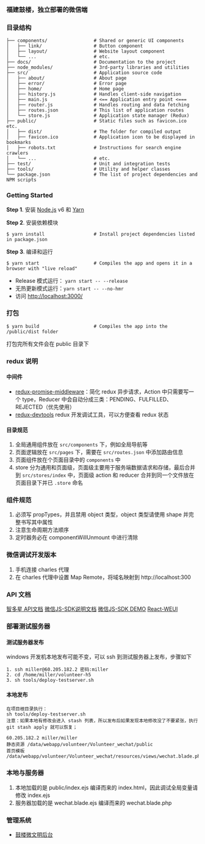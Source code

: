### 福建鼓楼，独立部署的微信端


### 目录结构

```shell
├── components/                 # Shared or generic UI components
│   ├── link/                   # Button component
│   ├── layout/                 # Website layout component
│   └── ...                     # etc.
├── docs/                       # Documentation to the project
├── node_modules/               # 3rd-party libraries and utilities
├── src/                        # Application source code
│   ├── about/                  # About page
│   ├── error/                  # Error page
│   ├── home/                   # Home page
│   ├── history.js              # Handles client-side navigation
│   ├── main.js                 # <== Application entry point <===
│   ├── router.js               # Handles routing and data fetching
│   ├── routes.json             # This list of application routes
│   └── store.js                # Application state manager (Redux)
├── public/                     # Static files such as favicon.ico etc.
│   ├── dist/                   # The folder for compiled output
│   ├── favicon.ico             # Application icon to be displayed in bookmarks
│   ├── robots.txt              # Instructions for search engine crawlers
│   └── ...                     # etc.
├── test/                       # Unit and integration tests
├── tools/                      # Utility and helper classes
└── package.json                # The list of project dependencies and NPM scripts
```


### Getting Started

**Step 1**. 安装 [Node.js](https://nodejs.org/) v6 和
[Yarn](https://yarnpkg.com/)

**Step 2**. 安装依赖模块

```shell
$ yarn install                  # Install project dependencies listed in package.json
```


**Step 3**. 编译和运行

```shell
$ yarn start                    # Compiles the app and opens it in a browser with "live reload"
```

* Release 模式运行： `yarn start -- --release`
* 无热更新模式运行：`yarn start -- --no-hmr`
* 访问 [http://localhost:3000/](http://localhost:3000/)


### 打包

```shell
$ yarn build                    # Compiles the app into the /public/dist folder
```
打包完所有文件会在 public 目录下


### redux 说明

#### 中间件

* [redux-promise-middleware](https://github.com/pburtchaell/redux-promise-middleware)：简化 redux 异步请求，Action 中只需要写一个 type，Reducer 中会自动分成三类：PENDING、FULFILLED、REJECTED（优先使用）
* [redux-devtools](https://github.com/gaearon/redux-devtools) redux 开发调试工具，可以方便查看 redux 状态

#### 目录规范

1. 全局通用组件放在 `src/components` 下，例如全局导航等
2. 页面逻辑放在 `src/pages` 下，需要在 `src/routes.json` 中添加路由信息
3. 页面组件放在个页面目录中的 `components` 中
4. store 分为通用和页面级，页面级主要用于服务端数据请求和存储，最后合并到 `src/stores/index` 中，页面级 action 和 reducer 合并到同一个文件放在页面目录下并已 `.store` 命名

### 组件规范

1. 必须写 propTypes，并且禁用 object 类型，object 类型请使用 shape 并完整书写其中属性
2. 注意生命周期方法顺序
3. 定时器务必在 componentWillUnmount 中进行清除

### 微信调试开发版本

1. 手机连接 charles 代理
2. 在 charles 代理中设置 Map Remote，将域名映射到 http://localhost:300

### API 文档

[智多星 API文档](https://www.zybuluo.com/lina/note/892990)
[微信JS-SDK说明文档](https://mp.weixin.qq.com/wiki?t=resource/res_main&id=mp1421141115)
[微信JS-SDK DEMO](http://203.195.235.76/jssdk/)
[React-WEUI](https://github.com/weui/react-weui/)

### 部署测试服务器

#### 测试服务器发布

windows 开发机本地发布可能不变，可以 ssh 到测试服务器上发布，步骤如下

```
1. ssh miller@60.205.182.2 密码:miller
2. cd /home/miller/volunteer-h5
3. sh tools/deploy-testserver.sh
```

#### 本地发布
```
在项目根目录执行：
sh tools/deploy-testserver.sh
注意：如果本地有修改会进入 stash 列表，所以发布后如果发现本地修改没了不要紧张，执行 git stash apply 就可以恢复；

60.205.182.2 miller/miller
静态资源 /data/webapp/volunteer/Volunteer_wechat/public
首页模板 /data/webapp/volunteer/Volunteer_wechat/resources/views/wechat.blade.php
```

### 本地与服务器

1. 本地加载的是 public/index.ejs 编译而来的 index.html，因此调试全局变量请修改 index.ejs
2. 服务器加载的是 wechat.blade.ejs 编译而来的 wechat.blade.php

### 管理系统

* [鼓楼微文明后台](http://alpha.api.admin.volunteer.tmallwo.com/org/list)

